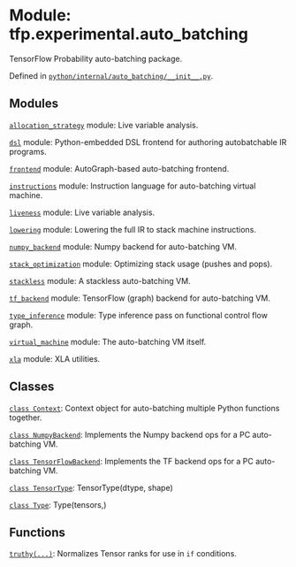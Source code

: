 <div itemscope itemtype="http://developers.google.com/ReferenceObject">
<meta itemprop="name" content="tfp.experimental.auto_batching" />
<meta itemprop="path" content="Stable" />
</div>

# Module: tfp.experimental.auto_batching

TensorFlow Probability auto-batching package.



Defined in [`python/internal/auto_batching/__init__.py`](https://github.com/tensorflow/probability/tree/master/tensorflow_probability/python/internal/auto_batching/__init__.py).

<!-- Placeholder for "Used in" -->


## Modules

[`allocation_strategy`](../../tfp/experimental/auto_batching/allocation_strategy.md) module: Live variable analysis.

[`dsl`](../../tfp/experimental/auto_batching/dsl.md) module: Python-embedded DSL frontend for authoring autobatchable IR programs.

[`frontend`](../../tfp/experimental/auto_batching/frontend.md) module: AutoGraph-based auto-batching frontend.

[`instructions`](../../tfp/experimental/auto_batching/instructions.md) module: Instruction language for auto-batching virtual machine.

[`liveness`](../../tfp/experimental/auto_batching/liveness.md) module: Live variable analysis.

[`lowering`](../../tfp/experimental/auto_batching/lowering.md) module: Lowering the full IR to stack machine instructions.

[`numpy_backend`](../../tfp/experimental/auto_batching/numpy_backend.md) module: Numpy backend for auto-batching VM.

[`stack_optimization`](../../tfp/experimental/auto_batching/stack_optimization.md) module: Optimizing stack usage (pushes and pops).

[`stackless`](../../tfp/experimental/auto_batching/stackless.md) module: A stackless auto-batching VM.

[`tf_backend`](../../tfp/experimental/auto_batching/tf_backend.md) module: TensorFlow (graph) backend for auto-batching VM.

[`type_inference`](../../tfp/experimental/auto_batching/type_inference.md) module: Type inference pass on functional control flow graph.

[`virtual_machine`](../../tfp/experimental/auto_batching/virtual_machine.md) module: The auto-batching VM itself.

[`xla`](../../tfp/experimental/auto_batching/xla.md) module: XLA utilities.

## Classes

[`class Context`](../../tfp/experimental/auto_batching/Context.md): Context object for auto-batching multiple Python functions together.

[`class NumpyBackend`](../../tfp/experimental/auto_batching/NumpyBackend.md): Implements the Numpy backend ops for a PC auto-batching VM.

[`class TensorFlowBackend`](../../tfp/experimental/auto_batching/TensorFlowBackend.md): Implements the TF backend ops for a PC auto-batching VM.

[`class TensorType`](../../tfp/experimental/auto_batching/TensorType.md): TensorType(dtype, shape)

[`class Type`](../../tfp/experimental/auto_batching/Type.md): Type(tensors,)

## Functions

[`truthy(...)`](../../tfp/experimental/auto_batching/truthy.md): Normalizes Tensor ranks for use in `if` conditions.

